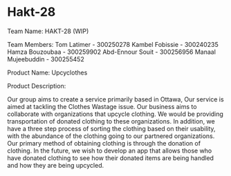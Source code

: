 # Hakt-28
Team Name: HAKT-28 (WIP)

Team Members:
Tom Latimer - 300250278
Kambel Fobissie - 300240235
Hamza Bouzoubaa - 300259902
Abd-Ennour Souit - 300256956
Manaal Mujeebuddin - 300255452

Product Name: Upcyclothes

Product Description:

Our group aims to create a service primarily based in Ottawa,
Our service is aimed at tackling the Clothes Wastage issue. Our business aims to collaborate with organizations that upcycle clothing. We would be providing transportation of donated clothing to these organizations. In addition, we have a three step process of sorting the clothing based on their usability, with the abundance of the clothing going to our partnered organizations. Our primary method of obtaining clothing is through the donation of clothing. In the future, we wish to develop an app that allows those who have donated clothing to see how their donated items are being handled and how they are being upcycled.
 